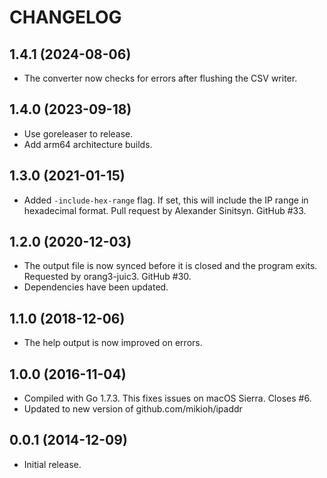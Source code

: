 # CHANGELOG

## 1.4.1 (2024-08-06)

* The converter now checks for errors after flushing the CSV writer.

## 1.4.0 (2023-09-18)

* Use goreleaser to release.
* Add arm64 architecture builds.

## 1.3.0 (2021-01-15)

* Added `-include-hex-range` flag. If set, this will include the IP range
  in hexadecimal format. Pull request by Alexander Sinitsyn. GitHub #33.

## 1.2.0 (2020-12-03)

* The output file is now synced before it is closed and the program exits.
  Requested by orang3-juic3. GitHub #30.
* Dependencies have been updated.

## 1.1.0 (2018-12-06)

* The help output is now improved on errors.

## 1.0.0 (2016-11-04)

* Compiled with Go 1.7.3. This fixes issues on macOS Sierra. Closes #6.
* Updated to new version of github.com/mikioh/ipaddr

## 0.0.1 (2014-12-09)

* Initial release.
